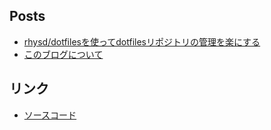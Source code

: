 ## Posts

- [rhysd/dotfilesを使ってdotfilesリポジトリの管理を楽にする](articles/002-how-to-use-rhysd-dotfiles.html)
- [このブログについて](articles/001-about-this-blog.html)

## リンク

- [ソースコード](https://github.com/uki00a/blog)
